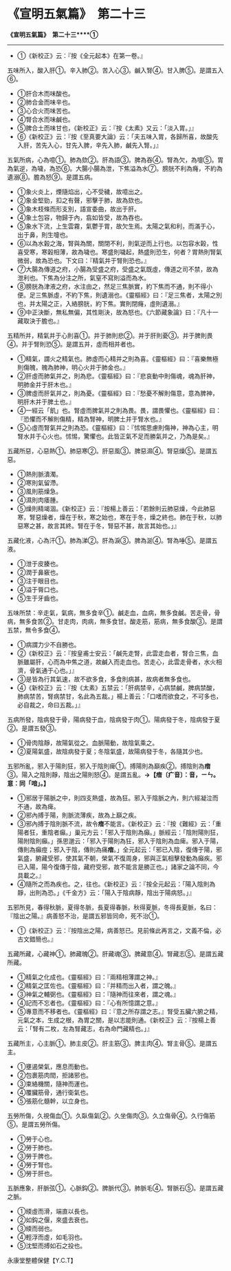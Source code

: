 # 《宣明五氣篇》　第二十三



**《宣明五氣篇》　第二十三****①**


---
- ①《新校正》云：『按《全元起本》在第一卷。』


五味所入，酸入肝①。辛入肺②。苦入心③。鹹入腎④。甘入脾⑤。是謂五入⑥。
- ①肝合木而味酸也。
- ②肺合金而味辛也。
- ③心合火而味苦也。
- ④腎合水而味鹹也。
- ⑤脾合土而味甘也，《新校正》云：『按《太素》又云：「淡入胃。」』
- ⑥《新校正》云：『按《至真要大論》云：「夫五味入胃，各歸所喜，故酸先入肝，苦先入心，甘先入脾，辛先入肺，鹹先入腎。」』


五氣所病，心為噫①。肺為欬②。肝為語③。脾為吞④。腎為欠，為嚏⑤。胃為氣逆，為噦，為恐⑥。大腸小腸為泄，下焦溢為水⑦。膀胱不利為癃，不約為遺溺⑧。膽為怒⑨。是謂五病。
- ①象火炎上，煙隨焰出，心不受穢，故噫出之。
- ②象金堅勁，扣之有聲，邪擊于肺，故為欬也。
- ③象木枝條而形支別，語宣委曲，故出于肝。
- ④象土包容，物歸于內，翕如皆受，故為吞也。
- ⑤象水下流，上生雲霧，氣鬱于胃，故欠生焉。太陽之氣和利，而滿于心，出于鼻，則生嚏也。
- ⑥以為水榖之海，腎與為關，關閉不利，則氣逆而上行也。以包容水榖，性喜受寒，寒榖相薄，故為噦也。寒盛則噦起，熱盛則恐生，何者？胃熱則腎氣微弱，故為恐也。下文曰：『精氣并于腎則恐也。』
- ⑦大腸為傳道之府，小腸為受盛之府，受盛之氣既虛，傳道之司不禁，故為泄利也。下焦為分注之所，氣窒不寫則溢而為水。
- ⑧膀胱為津液之府，水注由之，然足三焦脈實，約下焦而不通，則不得小便。足三焦脈虛，不約下焦，則遺溺也。《靈樞經》曰：『足三焦者，太陽之別也，并太陽之正，入絡膀胱，約下焦。實則閉癃，虛則遺溺。』
- ⑨中正決斷，無私無偏，其性剛決，故為怒也。《六節藏象論》曰：『凡十一藏取決于膽也。』


五精所并，精氣并于心則喜①。并于肺則悲②。并于肝則憂③。并于脾則畏④。并于腎則恐⑤。是謂五并，虛而相并者也。
- ①精氣，謂火之精氣也。肺虛而心精并之則為喜。《靈樞經》曰：『喜樂無極則傷魄，魄為肺神，明心火并于肺金也。』
- ②肝虛而肺氣并之，則為悲。《靈樞經》曰：『悲哀動中則傷魂，魂為肝神，明肺金并于肝木也。』
- ③脾虛而肝氣并之，則為憂。《靈樞經》曰：『愁憂不解則傷意，意為脾神，明肝木并于脾土也。』
- ④一經云「飢」也。腎虛而脾氣并之則為畏。畏，謂畏懼也。《靈樞經》曰：『恐懼而不解則傷精，精為腎神，明脾土并于腎水也。』
- ⑤心虛而腎氣并之則為恐。《靈樞經》曰：『怵惕思慮則傷神，神為心主，明腎水并于心火也。怵惕，驚懼也。此皆正氣不足而勝氣并之，乃為是矣。』


五藏所惡，心惡熱①。肺惡寒②。肝惡風③。脾惡濕④。腎惡燥⑤。是謂五惡。
- ①熱則脈潰濁。
- ②寒則氣留滯。
- ③風則筋燥急。
- ④濕則肉痿腫。
- ⑤燥則精竭涸。《新校正》云：『按楊上善云：「若餘則云肺惡燥，今此肺惡寒，腎惡燥者，燥在于秋，寒之始也，寒在于冬，燥之終也。肺在于秋，以肺惡寒之甚，故言其終。腎在于冬，腎惡不甚，故言其始也。」』


五藏化液，心為汗①。肺為涕②。肝為淚③。脾為涎④。腎為唾⑤。是謂五液。
- ①泄于皮腠也。
- ②潤于鼻竅也。
- ③注于眼目也。
- ④溢于脣口也。
- ⑤生于牙齒也。


五味所禁：辛走氣，氣病，無多食辛①。鹹走血，血病，無多食鹹。苦走骨，骨病，無多食苦②。甘走肉，肉病，無多食甘。酸走筋，筋病，無多食酸③。是謂五禁，無令多食④。
- ①病謂力少不自勝也。
- ②《新校正》云：『按皇甫士安云：「鹹先走腎，此雲走血者，腎合三焦，血脈雖屬肝，心而為中焦之道，故鹹入而走血也。苦走心，此雲走骨者，水火相濟，骨氣通于心也。」』
- ③是皆為行其氣速，故不欲多食，多食則病甚，故病者無多食也。
- ④《新校正》云：『按《太素》五禁云：「肝病禁辛，心病禁鹹，脾病禁酸，肺病禁苦，腎病禁甘，名此為五裁。」楊上善云：「口嗜而欲食之，不可多也，必自裁之，命曰五裁。」』


五病所發，陰病發于骨，陽病發于血，陰病發于肉①。陽病發于冬，陰病發于夏②。是謂五發③。
- ①骨肉陰靜，故陽氣從之。血脈陽動，故陰氣乘之。
- ②夏陽氣盛，故陰病發于夏；冬陰氣盛，故陽病發于冬，各隨其少也。


五邪所亂，邪入于陽則狂，邪入于陰則痺①。搏陽則為巔疾②。搏陰則為**瘖**③。陽入之陰則靜，陰出之陽則怒④。是謂五亂。**→【瘖〔疒音〕：音，ㄧㄣ。意：同「喑」。】**
- ①邪居于陽脈之中，則四支熱盛，故為狂。邪入于陰脈之內，則六經凝泣而不通，故為痺。
- ②邪內搏于陽，則脈流薄疾，故為上巔之疾。
- ③邪內搏于陰則脈不流，故令**瘖**不能言。《新校正》云：『按《難經》云：「重陽者狂，重陰者癲。」巢元方云：「邪入于陰則為癲。」脈經云：「陰附陽則狂，陽附陰則癲。」孫思邈云：「邪入于陽則為狂，邪入于陰則為血痺。邪入于陽，傳則為癲痙；邪入于陰，傳則為痛**瘖**。」全元起云：「邪已入陰，復傳于陽，邪氣盛，腑藏受邪，使其氣不朝，榮氣不復周身，邪與正氣相擊發動為癲疾。邪已入陽，陽今復傳于陰，藏府受邪，故不能言是勝正也。」諸家之論不同，今具載之。』
- ④隨所之而為疾也。之，往也。《新校正》云：『按全元起云：「陽入陰則為靜，出則為恐。」《千金方》云：「陽入于陰病靜，陰出于陽病怒。」』


五邪所見，春得秋脈，夏得冬脈，長夏得春脈，秋得夏脈，冬得長夏脈，名曰：『陰出之陽。』病善怒不治，是謂五邪皆同命，死不治①。
- ①《新校正》云：『按陰出之陽，病善怒已。見前條此再言之，文義不倫，必古文錯簡也。』


五藏所藏，心藏神①。肺藏魄②。肝藏魂③。脾藏意④。腎藏志⑤。是謂五藏所藏。
- ①精氣之化成也。《靈樞經》曰：『兩精相薄謂之神。』
- ②精氣之匡佐也。《靈樞經》曰：『并精而出入者，謂之魄。』
- ③神氣之輔弼也。《靈樞經》曰：『隨神而往來者，謂之魂。』
- ④記而不忘者也。《靈樞經》曰：『心有所憶謂之意。』
- ⑤專意而不移者也。《靈樞經》曰：『意之所存謂之志。』腎受五臟六腑之精，元氣之本，生成之根，為胃之關，是以志能則通。《新校正》云：『按楊上善云：「腎有二枚，左為腎藏志，右為命門藏精也。」』


五藏所主，心主脈①。肺主皮②。肝主筋③。脾主肉④。腎主骨⑤。是謂五主。
- ①壅遏榮氣，應息而動也。
- ②包裹筋肉間，拒諸邪也。
- ③束絡機關，隨神而運也。
- ④覆臟筋骨，通行衛氣也。
- ⑤張筋化髓幹，以立身也。


五勞所傷，久視傷血①。久臥傷氣②。久坐傷肉③。久立傷骨④。久行傷筋⑤。是謂五勞所傷。
- ①勞于心也。
- ②勞于肺也。
- ③勞于脾也。
- ④勞于腎也。
- ⑤勞于肝也。


五脈應象，肝脈弦①。心脈鈎②。脾脈代③。肺脈毛④。腎脈石⑤。是謂五藏之脈。
- ①緛虛而滑，端直以長也。
- ②如鈎之偃，來盛去衰也。
- ③緛而弱也。
- ④輕浮而虛，如毛羽也。
- ⑤沈堅而搏如石之投也。


永康堂整體保健【Y.C.T】


